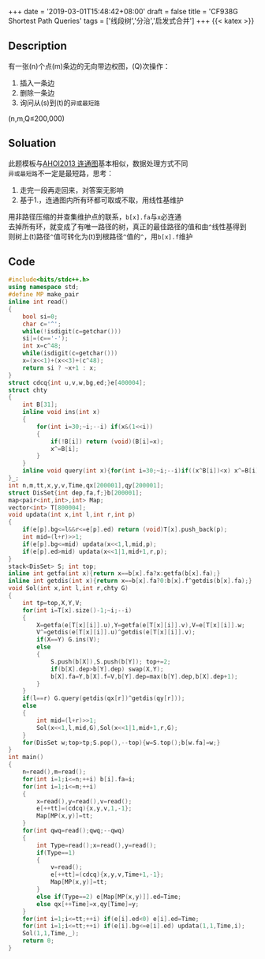 +++
date = '2019-03-01T15:48:42+08:00'
draft = false
title = 'CF938G Shortest Path Queries'
tags = ['线段树','分治','启发式合并']
+++
{{< katex >}}
<script type="module" src="https://cdn.jsdelivr.net/npm/katex@0.16.22/dist/contrib/copy-tex.mjs" integrity="sha384-bVEnwt0PtX+1EuJoOEcm4rgTUWvb2ILTdjHfI1gUe/r5fdqrTcQaUuRdHG2DciuQ" crossorigin="anonymous"></script>
## Description
有一张\(n\)个点\(m\)条边的无向带边权图，\(Q\)次操作：
1. 插入一条边
2. 删除一条边
3. 询问从\(s\)到\(t\)的`异或最短路`

\(n,m,Q≤200,000\)
## Soluation
此题模板与[AHOI2013 连通图](/oi/ahoi2013-connectivity-diagram/)基本相似，数据处理方式不同\
`异或最短路`不一定是最短路，思考：
1. 走完一段再走回来，对答案无影响
2. 基于1.，连通图内所有环都可取或不取，用线性基维护

用非路径压缩的并查集维护点的联系，`b[x].fa`与`x`必连通\
去掉所有环，就变成了有唯一路径的树，真正的最佳路径的值和由`^`线性基得到\
则树上\(t\)路径`^`值可转化为\(t\)到根路径`^`值的`^`，用`b[x].f`维护
## Code
```cpp
#include<bits/stdc++.h>
using namespace std;
#define MP make_pair
inline int read()
{
	bool si=0;
	char c='^';
	while(!isdigit(c=getchar()))
	si|=(c=='-');
	int x=c^48;
	while(isdigit(c=getchar()))
	x=(x<<1)+(x<<3)+(c^48);
	return si ? ~x+1 : x;
}
struct cdcq{int u,v,w,bg,ed;}e[400004];
struct chty
{
	int B[31];
	inline void ins(int x)
	{
		for(int i=30;~i;--i) if(x&(1<<i))
		{
			if(!B[i]) return (void)(B[i]=x);
			x^=B[i];
		}
	}
	inline void query(int x){for(int i=30;~i;--i)if((x^B[i])<x) x^=B[i]; printf("%d\n",x);}
}_;
int n,m,tt,x,y,v,Time,qx[200001],qy[200001];
struct DisSet{int dep,fa,f;}b[200001];
map<pair<int,int>,int> Map;
vector<int> T[800004];
void updata(int x,int l,int r,int p)
{
	if(e[p].bg<=l&&r<=e[p].ed) return (void)T[x].push_back(p);
	int mid=(l+r)>>1;
	if(e[p].bg<=mid) updata(x<<1,l,mid,p);
	if(e[p].ed>mid) updata(x<<1|1,mid+1,r,p);
}
stack<DisSet> S; int top;
inline int getfa(int x){return x==b[x].fa?x:getfa(b[x].fa);}
inline int getdis(int x){return x==b[x].fa?0:b[x].f^getdis(b[x].fa);}
void Sol(int x,int l,int r,chty G)
{
	int tp=top,X,Y,V;
	for(int i=T[x].size()-1;~i;--i)
	{
		X=getfa(e[T[x][i]].u),Y=getfa(e[T[x][i]].v),V=e[T[x][i]].w;
		V^=getdis(e[T[x][i]].u)^getdis(e[T[x][i]].v);
		if(X==Y) G.ins(V);
		else
		{
			S.push(b[X]),S.push(b[Y]); top+=2;
			if(b[X].dep>b[Y].dep) swap(X,Y);
			b[X].fa=Y,b[X].f=V,b[Y].dep=max(b[Y].dep,b[X].dep+1);
		}
	}
	if(l==r) G.query(getdis(qx[r])^getdis(qy[r]));
	else
	{
		int mid=(l+r)>>1;
		Sol(x<<1,l,mid,G),Sol(x<<1|1,mid+1,r,G);
	}
	for(DisSet w;top>tp;S.pop(),--top){w=S.top();b[w.fa]=w;}
}
int main()
{
	n=read(),m=read();
	for(int i=1;i<=n;++i) b[i].fa=i;
	for(int i=1;i<=m;++i)
	{
		x=read(),y=read(),v=read();
		e[++tt]=(cdcq){x,y,v,1,-1};
		Map[MP(x,y)]=tt;
	}
	for(int qwq=read();qwq;--qwq)
	{
	  	int Type=read();x=read(),y=read();
	  	if(Type==1)
	  	{
	  		v=read();
	  		e[++tt]=(cdcq){x,y,v,Time+1,-1};
	  		Map[MP(x,y)]=tt;
	    }
	  	else if(Type==2) e[Map[MP(x,y)]].ed=Time;
	  	else qx[++Time]=x,qy[Time]=y;
	}
	for(int i=1;i<=tt;++i) if(e[i].ed<0) e[i].ed=Time;
	for(int i=1;i<=tt;++i) if(e[i].bg<=e[i].ed) updata(1,1,Time,i);
	Sol(1,1,Time,_);
	return 0;
}
```